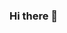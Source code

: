 ### Hi there 👋

<!--
**Pacodiz02/Pacodiz02** is a ✨ _special_ ✨ repository because its `README.md` (this file) appears on your GitHub profile.
![github stats](https://github-readme-stats.vercel.app/api?username=Pacodiz02&show_icons=true&theme=buefy)

![Top Langs](https://github-readme-stats.vercel.app/api/top-langs/?username=Pacodiz02&layout=compact&theme=buefy)

Here are some ideas to get you started:

- 🔭 I’m currently working on ...
- 🌱 I’m currently learning ...
- 👯 I’m looking to collaborate on ...
- 🤔 I’m looking for help with ...
- 💬 Ask me about ...
- 📫 How to reach me: ...
- 😄 Pronouns: ...
- ⚡ Fun fact: ...
-->
